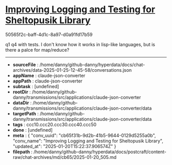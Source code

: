 # [Improving Logging and Testing for Sheltopusik Library](https://claude.ai/chat/cb65f31b-9d2b-41b5-9644-0129d5255a0b)

50565f2c-baff-4d1c-8a97-d0a91fd17b59

q1 q4 with tests. I don't know how it works in lisp-like languages, but is there a palce for map/reduce?

---

* **sourceFile** : /home/danny/github-danny/hyperdata/docs/chat-archives/data-2025-01-25-12-45-58/conversations.json
* **appName** : claude-json-converter
* **appPath** : claude-json-converter
* **subtask** : [undefined]
* **rootDir** : /home/danny/github-danny/transmissions/src/applications/claude-json-converter
* **dataDir** : /home/danny/github-danny/transmissions/src/applications/claude-json-converter/data
* **targetPath** : /home/danny/github-danny/transmissions/src/applications/claude-json-converter/data
* **tags** : ccc10.ccc20.ccc30.ccc40.ccc50
* **done** : [undefined]
* **meta** : {
  "conv_uuid": "cb65f31b-9d2b-41b5-9644-0129d5255a0b",
  "conv_name": "Improving Logging and Testing for Sheltopusik Library",
  "updated_at": "2025-01-20T15:22:37.906574Z"
}
* **filepath** : /home/danny/github-danny/hyperdata/docs/postcraft/content-raw/chat-archives/md/cb65/2025-01-20_505.md